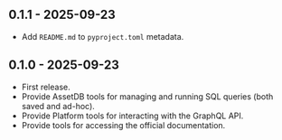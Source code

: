 ## 0.1.1 - 2025-09-23

- Add `README.md` to `pyproject.toml` metadata.

## 0.1.0 - 2025-09-23

- First release.
- Provide AssetDB tools for managing and running SQL queries (both saved and ad-hoc).
- Provide Platform tools for interacting with the GraphQL API.
- Provide tools for accessing the official documentation.
